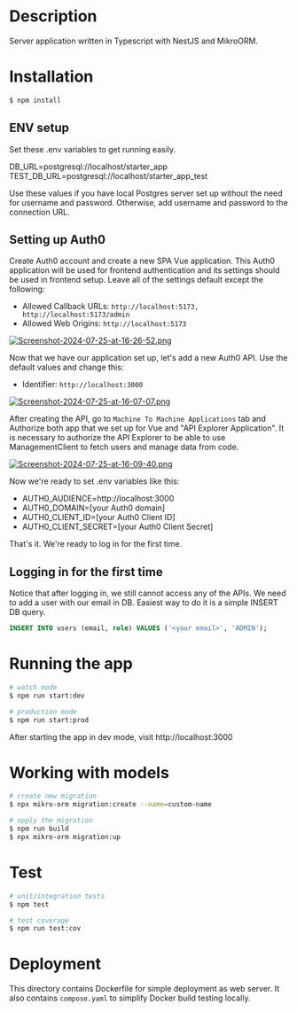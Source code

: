 # Description

Server application written in Typescript with NestJS and MikroORM.

# Installation

```bash
$ npm install
```

## ENV setup

Set these .env variables to get running easily.

DB_URL=postgresql://localhost/starter_app
TEST_DB_URL=postgresql://localhost/starter_app_test

Use these values if you have local Postgres server set up without the need for
username and password. Otherwise, add username and password to the connection URL.

## Setting up Auth0

Create Auth0 account and create a new SPA Vue application. This Auth0 application
will be used for frontend authentication and its settings should be used in
frontend setup. Leave all of the settings default except the following:
- Allowed Callback URLs: `http://localhost:5173, http://localhost:5173/admin`
- Allowed Web Origins: `http://localhost:5173`

[![Screenshot-2024-07-25-at-16-26-52.png](https://i.postimg.cc/fTDcpFmN/Screenshot-2024-07-25-at-16-26-52.png)](https://postimg.cc/5jKQFss7)

Now that we have our application set up, let's add a new Auth0 API. Use the
default values and change this:
- Identifier: `http://localhost:3000`

[![Screenshot-2024-07-25-at-16-07-07.png](https://i.postimg.cc/gcRsf87v/Screenshot-2024-07-25-at-16-07-07.png)](https://postimg.cc/RqSwt64F)

After creating the API, go to `Machine To Machine Applications` tab and
Authorize both app that we set up for Vue and "API Explorer Application". It is
necessary to authorize the API Explorer to be able to use ManagementClient to
fetch users and manage data from code.

[![Screenshot-2024-07-25-at-16-09-40.png](https://i.postimg.cc/xdwHRFnB/Screenshot-2024-07-25-at-16-09-40.png)](https://postimg.cc/Y4xh2R4x)

Now we're ready to set .env variables like this:
- AUTH0_AUDIENCE=http://localhost:3000
- AUTH0_DOMAIN=[your Auth0 domain]
- AUTH0_CLIENT_ID=[your Auth0 Client ID]
- AUTH0_CLIENT_SECRET=[your Auth0 Client Secret]

That's it. We're ready to log in for the first time.

## Logging in for the first time

Notice that after logging in, we still cannot access any of the APIs. We need to
add a user with our email in DB. Easiest way to do it is a simple INSERT DB query.

```sql
INSERT INTO users (email, role) VALUES ('<your email>', 'ADMIN');
```

# Running the app

```bash
# watch mode
$ npm run start:dev

# production mode
$ npm run start:prod
```

After starting the app in dev mode, visit http://localhost:3000

# Working with models

```bash
# create new migration
$ npx mikro-orm migration:create --name=custom-name

# apply the migration
$ npm run build
$ npx mikro-orm migration:up
```

# Test

```bash
# unit/integration tests
$ npm test

# test coverage
$ npm run test:cov
```

# Deployment

This directory contains Dockerfile for simple deployment as web server. It also
contains `compose.yaml` to simplify Docker build testing locally.

